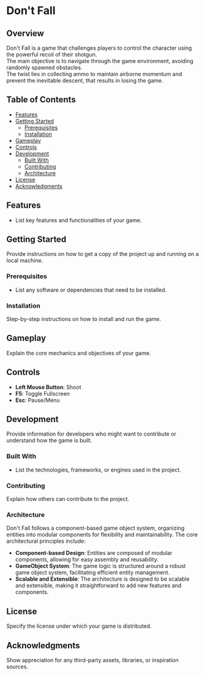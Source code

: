 # Don't Fall

## Overview
Don't Fall is a game that challenges players to control the character using the powerful recoil of their shotgun.  
The main objective is to navigate through the game environment, avoiding randomly spawned obstacles.  
The twist lies in collecting ammo to maintain airborne momentum and prevent the inevitable descent, that results in losing the game.

## Table of Contents
- [Features](#features)
- [Getting Started](#getting-started)
  - [Prerequisites](#prerequisites)
  - [Installation](#installation)
- [Gameplay](#gameplay)
- [Controls](#controls)
- [Development](#development)
  - [Built With](#built-with)
  - [Contributing](#contributing)
  - [Architecture](#architecture)
- [License](#license)
- [Acknowledgments](#acknowledgments)

## Features
- List key features and functionalities of your game.

## Getting Started
Provide instructions on how to get a copy of the project up and running on a local machine.

### Prerequisites
- List any software or dependencies that need to be installed.

### Installation
Step-by-step instructions on how to install and run the game.

## Gameplay
Explain the core mechanics and objectives of your game.

## Controls
- **Left Mouse Button**: Shoot
- **F5**: Toggle Fullscreen
- **Esc**: Pause/Menu

## Development
Provide information for developers who might want to contribute or understand how the game is built.

### Built With
- List the technologies, frameworks, or engines used in the project.

### Contributing
Explain how others can contribute to the project.

### Architecture

Don't Fall follows a component-based game object system, organizing entities into modular components for flexibility and maintainability. The core architectural principles include:

- **Component-based Design**: Entities are composed of modular components, allowing for easy assembly and reusability.
- **GameObject System**: The game logic is structured around a robust game object system, facilitating efficient entity management.
- **Scalable and Extensible**: The architecture is designed to be scalable and extensible, making it straightforward to add new features and components.

## License
Specify the license under which your game is distributed.

## Acknowledgments
Show appreciation for any third-party assets, libraries, or inspiration sources.
